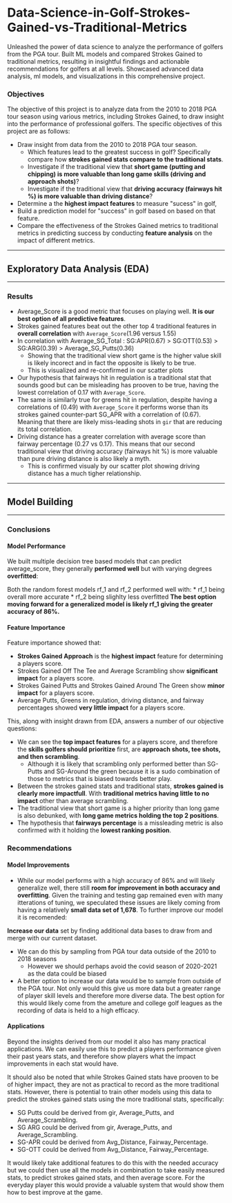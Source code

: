 # **Data-Science-in-Golf-Strokes-Gained-vs-Traditional-Metrics**

Unleashed the power of data science to analyze the performance of golfers from the PGA tour. Built ML models and compared Strokes Gained to traditional metrics, resulting in insightful findings and actionable recommendations for golfers at all levels. Showcased advanced data analysis, ml models, and visualizations in this comprehensive project.

### **Objectives**

The objective of this project is to analyze data from the 2010 to 2018 PGA tour season using various metrics, including Strokes Gained, to draw insight into the performance of professional golfers. The specific objectives of this project are as follows:

* Draw insight from data from the 2010 to 2018 PGA tour season.
    * Which features lead to the greatest success in golf? Specifically compare how **strokes gained stats compare to the traditional stats**. 
    * Investigate if the traditional view that **short game (putting and chipping) is more valuable than long game skills (driving and approach shots)**?
    * Investigate if the traditional view that **driving accuracy (fairways hit %) is more valuable than driving distance**?
* Determine a the **highest impact features** to measure "sucess" in golf,
* Build a prediction model for "success" in golf based on based on that feature.
* Compare the effectiveness of the Strokes Gained metrics to traditional metrics in predicting success by conducting **feature analysis** on the impact of different metrics. 

--------------------------------
## **Exploratory Data Analysis (EDA)**
--------------------------------
### **Results**

* Average_Score is a good metric that focuses on playing well. **It is our best option of all predictive features**. 
* Strokes gained features beat out the other top 4 traditional features in **overall correlation** with `Average_Score`(1.96 versus 1.55)
* In correlation with Average_SG_Total : SG:APR(0.67) > SG:OTT(0.53) > SG:ARG(0.39) > Average_SG_Putts(0.36)
  * Showing that the traditional view short game is the higher value skill is likely incorect and in fact the opposite is likely to be true.
  * This is visualized and re-confirmed in our scatter plots
* Our hypothesis that fairways hit in regulation is a traditional stat that sounds good but can be misleading has prooven to be true, having the lowest correlation of 0.17 with `Average_Score`.
* The same is similarly true for greens hit in regulation, despite having a correlations of (0.49) with `Average_Score` it performs worse than its strokes gained counter-part SG_APR with a correlation of (0.67). Meaning that there are likely miss-leading shots in `gir` that are reducing its total correlation. 
* Driving distance has a greater correlation with average score than fairway percentage (0.27 vs 0.17). This means that our second traditional view that driving accuracy (fairways hit %) is more valuable than pure driving distance is also likely a myth.
  * This is confirmed visualy by our scatter plot showing driving distance has a much tigher relationship.

--------------------------------
## **Model Building**
--------------------------------
### **Conclusions**
#### **Model Performance**
We built multiple decision tree based models that can predict average_score, they generally **performed well** but with varying degrees **overfitted**:

Both the random forest models rf_1 and rf_2 performed well with:
    * rf_1 being overall more accurate
    * rf_2 being slighlty less overfitted
**The best option moving forward for a generalized model is likely rf_1 giving the greater accuracy of 86%.**

#### **Feature Importance**
Feature importance showed that:
   * **Strokes Gained Approach** is the **highest impact** feature for determining a players score.
   * Strokes Gained Off The Tee and Average Scrambling show **significant impact** for a players score.
   * Strokes Gained Putts and Strokes Gained Around The Green show **minor impact** for a players score.
   * Average Putts, Greens in regulation, driving distance, and fairway percentages showed **very little impact** for a players score. 
    
    
This, along with insight drawn from EDA, answers a number of our objective questions:
   * We can see the **top impact features** for a players score, and therefore the **skills golfers should prioritize** first, are **approach shots, tee shots, and then scrambling**.
      * Although it is likely that scrambling only performed better than SG-Putts and SG-Around the green because it is a sudo combination of those to metrics that is biased towards better play. 
  * Between the strokes gained stats and traditional stats, **strokes gained is clearly more impactfull**. With **traditional metrics having little to no impact** other than average scrambling. 
  * The traditional view that short game is a higher priority than long game is also debunked, with **long game metrics holding the top 2 positions**. 
  * The hypothesis that **fairways percentage** is a missleading metric is also confirmed with it holding the **lowest ranking position**.  
  
### **Recommendations**
#### **Model Improvements**
* While our model performs with a high accuracy of 86% and will likely generalize well, there still **room for improvement in both accuracy and overfitting**. Given the training and testing gap remained even with many itterations of tuning, we speculated these issues are likely coming from having a relatively **small data set of 1,678**. To further improve our model it is recomended:

**Increase our data** set by finding additional data bases to draw from and merge with our current dataset.
  * We can do this by sampling from PGA tour data outside of the 2010 to 2018 seasons
       * However we should perhaps avoid the covid season of 2020-2021 as the data could be biased
  * A better option to increase our data would be to sample from outside of the PGA tour. Not only would this give us more data but a greater range of player skill levels and therefore more diverse data. The best option for this would likely come from the ameture and college golf leagues as the recording of data is held to a high efficacy.
  
#### **Applications**
Beyond the insights derived from our model it also has many practical applications. We can easily use this to predict a players performance given their past years stats, and therefore show players what the impact improvements in each stat would have. 

It should also be noted that while Strokes Gained stats have prooven to be of higher impact, they are not as practical to record as the more traditional stats. However, there is potential to train other models using this data to predict the strokes gained stats using the more traditional stats, specifically:
  * SG Putts could be derived from gir, Average_Putts, and Average_Scrambling.
  * SG ARG could be derived from gir, Average_Putts, and Average_Scrambling.
  * SG-APR could be derived from Avg_Distance, Fairway_Percentage.
  * SG-OTT could be derived from Avg_Distance, Fairway_Percentage.

It would likely take additional features to do this with the needed accuracy but we could then use all the models in combination to take easily measured stats, to predict strokes gained stats, and then average score. For the everyday player this would provide a valuable system that would show them how to best improve at the game. 
